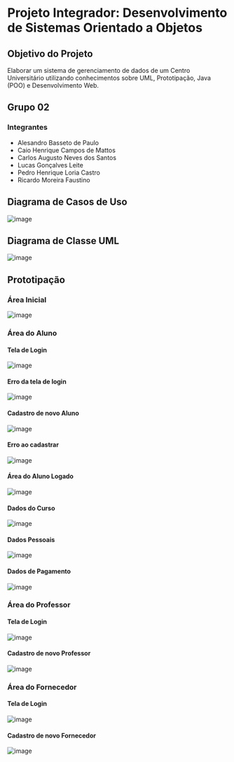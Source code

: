 # Projeto Integrador: Desenvolvimento de Sistemas Orientado a Objetos

## Objetivo do Projeto
Elaborar um sistema de gerenciamento de dados de um Centro Universitário utilizando conhecimentos sobre UML, Prototipação, Java (POO) e Desenvolvimento Web.

## Grupo 02
### Integrantes
- Alesandro Basseto de Paulo
- Caio Henrique Campos de Mattos
- Carlos Augusto Neves dos Santos
- Lucas Gonçalves Leite
- Pedro Henrique Loria Castro
- Ricardo Moreira Faustino

## Diagrama de Casos de Uso
![image](https://github.com/luc4sleite/senac-pi/assets/115735167/37a1fd74-80c9-4479-bd78-ae0dd80606c9)

## Diagrama de Classe UML
![image](https://github.com/luc4sleite/senac-pi/assets/115735167/e92e0cf9-37b2-4049-b063-d932eeaea6a7)


## Prototipação
### Área Inicial
![image](https://github.com/luc4sleite/senac-pi/assets/115735167/683a3b69-27f1-493e-86b9-712367c3abc8)

### Área do Aluno
#### Tela de Login
![image](https://github.com/luc4sleite/senac-pi/assets/115735167/92c84de6-b261-481d-bfa4-8106336ac78b)

#### Erro da tela de login
![image](https://github.com/luc4sleite/senac-pi/assets/115735167/73388956-bfc8-44fc-8ff8-01bb3f7f85cc)

#### Cadastro de novo Aluno
![image](https://github.com/luc4sleite/senac-pi/assets/115735167/38f99d0a-db35-4fe2-916c-15e83d598f46)

#### Erro ao cadastrar
![image](https://github.com/luc4sleite/senac-pi/assets/115735167/10419f53-2a1e-4e71-b647-11c760ac3229)

#### Área do Aluno Logado
![image](https://github.com/luc4sleite/senac-pi/assets/115735167/0bb16f69-62d4-47c3-9be9-a82030bffc1b)

#### Dados do Curso
![image](https://github.com/luc4sleite/senac-pi/assets/115735167/e9c1966a-4c0a-45d6-b163-583c0682fe5f)

#### Dados Pessoais
![image](https://github.com/luc4sleite/senac-pi/assets/115735167/bbbe29f3-6e9e-4d14-8362-3ef96ad89cf7)

#### Dados de Pagamento
![image](https://github.com/luc4sleite/senac-pi/assets/115735167/d55eea66-39a8-4e9e-8d69-f0ce25da0ac8)

### Área do Professor
#### Tela de Login
![image](https://github.com/luc4sleite/senac-pi/assets/115735167/a5d99358-f0f8-44f7-b8c1-95263b339ddf)

#### Cadastro de novo Professor
![image](https://github.com/luc4sleite/senac-pi/assets/115735167/c3c62458-174b-43b9-959e-e14e09e5ee3d)

### Área do Fornecedor
#### Tela de Login
![image](https://github.com/luc4sleite/senac-pi/assets/115735167/6d4cb0f9-9bbe-45f6-8c43-bb7eb5886b26)

#### Cadastro de novo Fornecedor
![image](https://github.com/luc4sleite/senac-pi/assets/115735167/2234c83e-3144-4167-b2b8-7341cc99713e)



